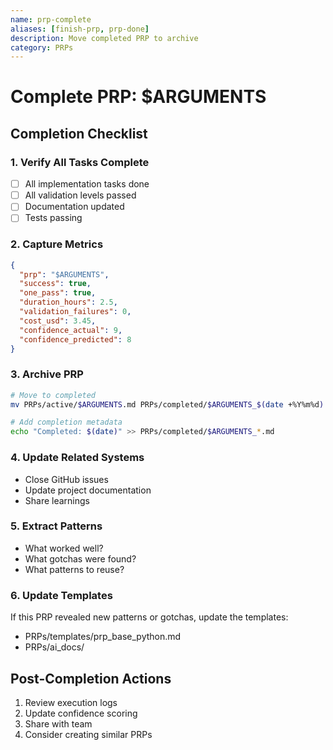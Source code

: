 ```yaml
---
name: prp-complete
aliases: [finish-prp, prp-done]
description: Move completed PRP to archive
category: PRPs
---
```


# Complete PRP: $ARGUMENTS

## Completion Checklist

### 1. Verify All Tasks Complete
- [ ] All implementation tasks done
- [ ] All validation levels passed
- [ ] Documentation updated
- [ ] Tests passing

### 2. Capture Metrics
```json
{
  "prp": "$ARGUMENTS",
  "success": true,
  "one_pass": true,
  "duration_hours": 2.5,
  "validation_failures": 0,
  "cost_usd": 3.45,
  "confidence_actual": 9,
  "confidence_predicted": 8
}
```

### 3. Archive PRP
```bash
# Move to completed
mv PRPs/active/$ARGUMENTS.md PRPs/completed/$ARGUMENTS_$(date +%Y%m%d).md

# Add completion metadata
echo "Completed: $(date)" >> PRPs/completed/$ARGUMENTS_*.md
```

### 4. Update Related Systems
- Close GitHub issues
- Update project documentation
- Share learnings

### 5. Extract Patterns
- What worked well?
- What gotchas were found?
- What patterns to reuse?

### 6. Update Templates
If this PRP revealed new patterns or gotchas, update the templates:
- PRPs/templates/prp_base_python.md
- PRPs/ai_docs/

## Post-Completion Actions
1. Review execution logs
2. Update confidence scoring
3. Share with team
4. Consider creating similar PRPs
